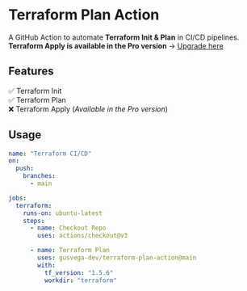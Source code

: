# Terraform Plan Action

A GitHub Action to automate **Terraform Init & Plan** in CI/CD pipelines.  
 **Terraform Apply is available in the Pro version** → [Upgrade here](https://github.com/marketplace/terraform-apply-action)

## Features
✅ Terraform Init  
✅ Terraform Plan  
❌ Terraform Apply (*Available in the Pro version*)  

## Usage
```yaml
name: "Terraform CI/CD"
on:
  push:
    branches:
      - main

jobs:
  terraform:
    runs-on: ubuntu-latest
    steps:
      - name: Checkout Repo
        uses: actions/checkout@v3

      - name: Terraform Plan
        uses: gusvega-dev/terraform-plan-action@main
        with:
          tf_version: "1.5.6"
          workdir: "terraform" 
